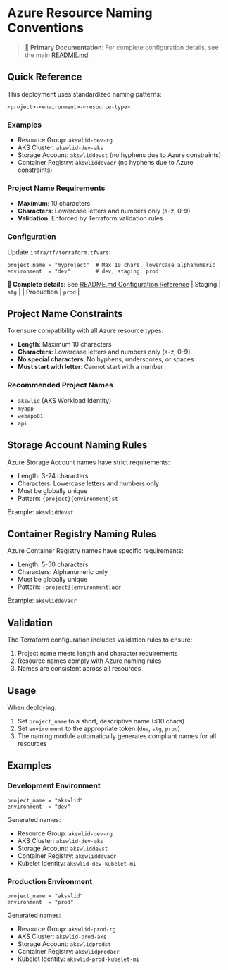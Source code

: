 # Azure Resource Naming Conventions

> **📖 Primary Documentation**: For complete configuration details, see the main [README.md](README.md#-configuration-reference).

## Quick Reference

This deployment uses standardized naming patterns:

```
<project>-<environment>-<resource-type>
```

### Examples
- Resource Group: `akswlid-dev-rg`
- AKS Cluster: `akswlid-dev-aks`  
- Storage Account: `akswliddevst` (no hyphens due to Azure constraints)
- Container Registry: `akswliddevacr` (no hyphens due to Azure constraints)

### Project Name Requirements
- **Maximum**: 10 characters
- **Characters**: Lowercase letters and numbers only (a-z, 0-9)
- **Validation**: Enforced by Terraform validation rules

### Configuration
Update `infra/tf/terraform.tfvars`:
```hcl
project_name = "myproject"  # Max 10 chars, lowercase alphanumeric
environment  = "dev"        # dev, staging, prod
```

**📖 Complete details**: See [README.md Configuration Reference](README.md#-configuration-reference)
| Staging | `stg` |
| Production | `prod` |

## Project Name Constraints

To ensure compatibility with all Azure resource types:

- **Length**: Maximum 10 characters
- **Characters**: Lowercase letters and numbers only (a-z, 0-9)
- **No special characters**: No hyphens, underscores, or spaces
- **Must start with letter**: Cannot start with a number

### Recommended Project Names

- `akswlid` (AKS Workload Identity)
- `myapp`
- `webapp01`
- `api`

## Storage Account Naming Rules

Azure Storage Account names have strict requirements:

- Length: 3-24 characters
- Characters: Lowercase letters and numbers only
- Must be globally unique
- Pattern: `{project}{environment}st`

Example: `akswliddevst`

## Container Registry Naming Rules

Azure Container Registry names have specific requirements:

- Length: 5-50 characters
- Characters: Alphanumeric only
- Must be globally unique
- Pattern: `{project}{environment}acr`

Example: `akswliddevacr`

## Validation

The Terraform configuration includes validation rules to ensure:

1. Project name meets length and character requirements
2. Resource names comply with Azure naming rules
3. Names are consistent across all resources

## Usage

When deploying:

1. Set `project_name` to a short, descriptive name (≤10 chars)
2. Set `environment` to the appropriate token (`dev`, `stg`, `prod`)
3. The naming module automatically generates compliant names for all resources

## Examples

### Development Environment
```hcl
project_name = "akswlid"
environment  = "dev"
```

Generated names:
- Resource Group: `akswlid-dev-rg`
- AKS Cluster: `akswlid-dev-aks`
- Storage Account: `akswliddevst`
- Container Registry: `akswliddevacr`
- Kubelet Identity: `akswlid-dev-kubelet-mi`

### Production Environment
```hcl
project_name = "akswlid"
environment  = "prod"
```

Generated names:
- Resource Group: `akswlid-prod-rg`
- AKS Cluster: `akswlid-prod-aks`
- Storage Account: `akswlidprodst`
- Container Registry: `akswlidprodacr`
- Kubelet Identity: `akswlid-prod-kubelet-mi`
